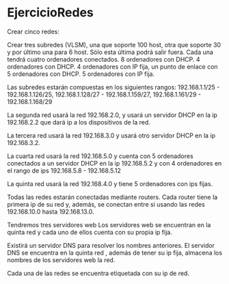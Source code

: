 # EjercicioRedes
Crear cinco redes:

Crear tres subredes (VLSM), una que soporte 100 host, otra que soporte 30 y por último una para 6 host. Sólo esta última podrá salir fuera. Cada una tendrá cuatro ordenadores conectados.
8 ordenadores con DHCP.
4 ordenadores con DHCP.
4 ordenadores con IP fija, un punto de enlace con 5 ordenadores con DHCP.
5 ordenadores con IP fija.

Las subredes estarán compuestas en los siguientes rangos: 192.168.1.1/25 - 192.168.1.126/25, 192.168.1.128/27 - 192.168.1.159/27, 192.168.1.161/29 - 192.168.1.168/29

La segunda red usará la red 192.168.2.0, y usará un servidor DHCP en la ip 192.168.2.2 que dará ip a los dispositivos de la red.

La tercera red usará la red 192.168.3.0 y usará otro servidor DHCP en la ip 192.168.3.2.

La cuarta red usará la red 192.168.5.0 y cuenta con 5 ordenadores conectados a un servidor DHCP en la ip 192.168.5.2 y con 4 ordenadores en el rango de ips 192.168.5.8 - 192.168.5.12

La quinta red usará la red 192.168.4.0 y tiene 5 ordenadores con ips fijas.


Todas las redes estarán conectadas mediante routers.
Cada router tiene la primera ip de su red y, además, se conectan entre si usando las redes 192.168.10.0 hasta 192.168.13.0.

Tendremos tres servidores web
Los servidores web se encuentran en la quinta red y cada uno de ellos cuenta con su propia ip fija.

Existirá un servidor DNS para resolver los nombres anteriores.
El servidor DNS se encuentra en la quinta red , además de tener su ip fija, almacena los nombres de los servidores web la red.

Cada una de las redes se encuentra etiquetada con su ip de red.
